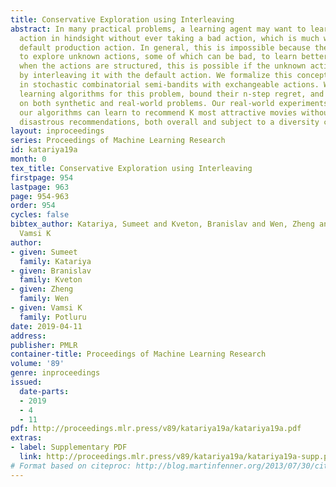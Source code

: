 ```yaml
---
title: Conservative Exploration using Interleaving
abstract: In many practical problems, a learning agent may want to learn the best
  action in hindsight without ever taking a bad action, which is much worse than a
  default production action. In general, this is impossible because the agent has
  to explore unknown actions, some of which can be bad, to learn better actions. However,
  when the actions are structured, this is possible if the unknown action can be evaluated
  by interleaving it with the default action. We formalize this concept as learning
  in stochastic combinatorial semi-bandits with exchangeable actions. We design efficient
  learning algorithms for this problem, bound their n-step regret, and evaluate them
  on both synthetic and real-world problems. Our real-world experiments show that
  our algorithms can learn to recommend K most attractive movies without ever making
  disastrous recommendations, both overall and subject to a diversity constraint.
layout: inproceedings
series: Proceedings of Machine Learning Research
id: katariya19a
month: 0
tex_title: Conservative Exploration using Interleaving
firstpage: 954
lastpage: 963
page: 954-963
order: 954
cycles: false
bibtex_author: Katariya, Sumeet and Kveton, Branislav and Wen, Zheng and Potluru,
  Vamsi K
author:
- given: Sumeet
  family: Katariya
- given: Branislav
  family: Kveton
- given: Zheng
  family: Wen
- given: Vamsi K
  family: Potluru
date: 2019-04-11
address: 
publisher: PMLR
container-title: Proceedings of Machine Learning Research
volume: '89'
genre: inproceedings
issued:
  date-parts:
  - 2019
  - 4
  - 11
pdf: http://proceedings.mlr.press/v89/katariya19a/katariya19a.pdf
extras:
- label: Supplementary PDF
  link: http://proceedings.mlr.press/v89/katariya19a/katariya19a-supp.pdf
# Format based on citeproc: http://blog.martinfenner.org/2013/07/30/citeproc-yaml-for-bibliographies/
---
```

